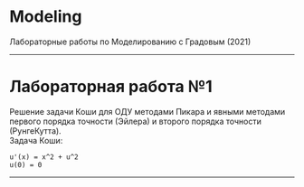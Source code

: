 # Modeling
Лабораторные работы по Моделированию с Градовым (2021)

---

# Лабораторная работа №1    

Решениe задачи Коши для ОДУ методами Пикара и явными методами первого порядка точности (Эйлера) и второго порядка точности (РунгеКутта).  
Задача Коши:  
```
u'(x) = x^2 + u^2
u(0) = 0
```

---
